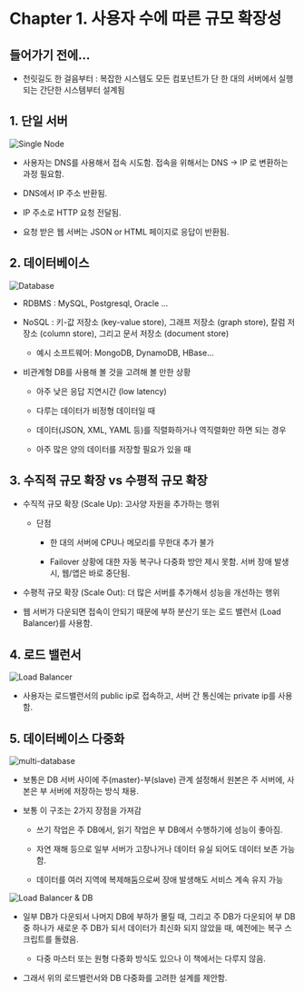 # Chapter 1. 사용자 수에 따른 규모 확장성

## 들어가기 전에...

- 천릿길도 한 걸음부터 : 복잡한 시스템도 모든 컴포넌트가 단 한 대의 서버에서 실행되는 간단한 시스템부터 설계됨

## 1. 단일 서버

![Single Node](https://github.com/ttlqudan/WoowahanStudy/assets/40455392/c758fc56-51d2-43e5-8b81-f6a894d4adbd)

- 사용자는 DNS를 사용해서 접속 시도함. 접속을 위해서는 DNS -> IP 로 변환하는 과정 필요함.

- DNS에서 IP 주소 반환됨.

- IP 주소로 HTTP 요청 전달됨.

- 요청 받은 웹 서버는 JSON or HTML 페이지로 응답이 반환됨.

## 2. 데이터베이스

![Database](https://github.com/ttlqudan/WoowahanStudy/assets/40455392/976bd233-0669-44e9-ae89-897b79ba1084)

- RDBMS : MySQL, Postgresql, Oracle ...

- NoSQL : 키-값 저장소 (key-value store), 그래프 저장소 (graph store), 칼럼 저장소 (column store), 그리고 문서 저장소 (document store)

  - 예시 소프트웨어: MongoDB, DynamoDB, HBase...

- 비관계형 DB를 사용해 볼 것을 고려해 볼 만한 상황

  - 아주 낮은 응답 지연시간 (low latency)

  - 다루는 데이터가 비정형 데이터일 때

  - 데이터(JSON, XML, YAML 등)를 직렬화하거나 역직렬화만 하면 되는 경우

  - 아주 많은 양의 데이터를 저장할 필요가 있을 때

## 3. 수직적 규모 확장 vs 수평적 규모 확장

- 수직적 규모 확장 (Scale Up): 고사양 자원을 추가하는 행위

  - 단점

    - 한 대의 서버에 CPU나 메모리를 무한대 추가 불가

    - Failover 상황에 대한 자동 복구나 다중화 방안 제시 못함. 서버 장애 발생 시, 웹/앱은 바로 중단됨.

- 수평적 규모 확장 (Scale Out): 더 많은 서버를 추가해서 성능을 개선하는 행위

- 웹 서버가 다운되면 접속이 안되기 때문에 부하 분산기 또는 로드 밸런서 (Load Balancer)를 사용함.

## 4. 로드 밸런서

![Load Balancer](https://github.com/ttlqudan/WoowahanStudy/assets/40455392/c3a86925-e93f-465a-8851-e754715f7ad0)

- 사용자는 로드밸런서의 public ip로 접속하고, 서버 간 통신에는 private ip를 사용함.

## 5. 데이터베이스 다중화

![multi-database](https://github.com/ttlqudan/WoowahanStudy/assets/40455392/8ac8fa98-d3dc-4179-a9b0-93bbc6aa32b5)

- 보통은 DB 서버 사이에 주(master)-부(slave) 관계 설정해서 원본은 주 서버에, 사본은 부 서버에 저장하는 방식 채용.

- 보통 이 구조는 2가지 장점을 가져감

  - 쓰기 작업은 주 DB에서, 읽기 작업은 부 DB에서 수행하기에 성능이 좋아짐.

  - 자연 재해 등으로 일부 서버가 고장나거나 데이터 유실 되어도 데이터 보존 가능함.

  - 데이터를 여러 지역에 복제해둠으로써 장애 발생해도 서비스 계속 유지 가능

![Load Balancer & DB](https://github.com/ttlqudan/WoowahanStudy/assets/40455392/94c649dd-57ed-441a-a65c-ce3cf6512e77)

- 일부 DB가 다운되서 나머지 DB에 부하가 몰릴 때, 그리고 주 DB가 다운되어 부 DB 중 하나가 새로운 주 DB가 되서 데이터가 최신화 되지 않았을 때, 예전에는 복구 스크립트를 돌렸음.

  - 다중 마스터 또는 원형 다중화 방식도 있으나 이 책에서는 다루지 않음.

- 그래서 위의 로드밸런서와 DB 다중화를 고려한 설계를 제안함.
